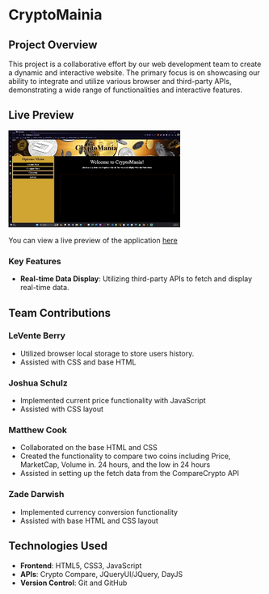 # CryptoMainia

## Project Overview

This project is a collaborative effort by our web development team to create a dynamic and interactive website. The primary focus is on showcasing our ability to integrate and utilize various browser and third-party APIs, demonstrating a wide range of functionalities and interactive features.

## Live Preview

![Live Preview](img/2024-01-10_23-02-50.gif)

You can view a live preview of the application [here](https://hokage-216.github.io/the-A-team/)

### Key Features

- **Real-time Data Display**: Utilizing third-party APIs to fetch and display real-time data.

## Team Contributions

### LeVente Berry

- Utilized browser local storage to store users history.
- Assisted with CSS and base HTML

### Joshua Schulz

- Implemented current price functionality with JavaScript
- Assisted with CSS layout

### Matthew Cook

- Collaborated on the base HTML and CSS
- Created the functionality to compare two coins including Price, MarketCap, Volume in. 24 hours, and the low in 24 hours
- Assisted in setting up the fetch data from the CompareCrypto API

### Zade Darwish 

- Implemented currency conversion functionality
- Assisted with base HTML and CSS layout

## Technologies Used

- **Frontend**: HTML5, CSS3, JavaScript
- **APIs**: Crypto Compare, JQueryUI/JQuery, DayJS 
- **Version Control**: Git and GitHub

